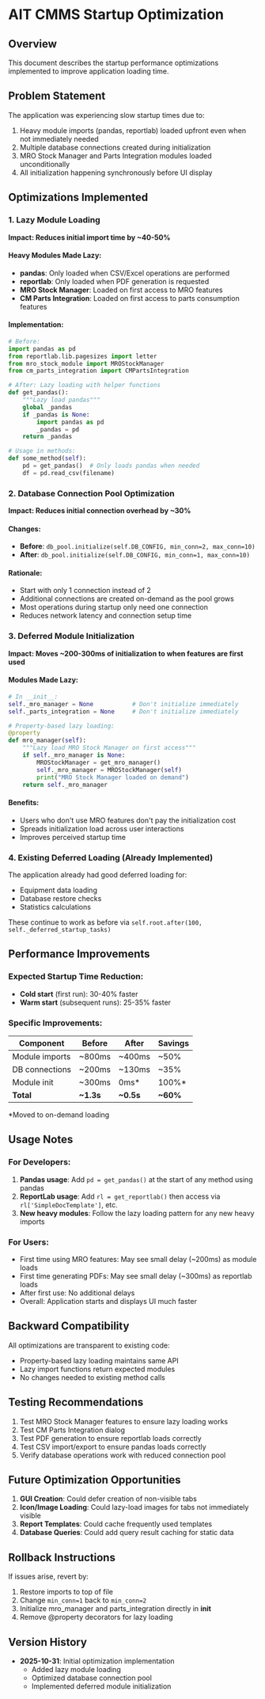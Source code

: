 # AIT CMMS Startup Optimization

## Overview
This document describes the startup performance optimizations implemented to improve application loading time.

## Problem Statement
The application was experiencing slow startup times due to:
1. Heavy module imports (pandas, reportlab) loaded upfront even when not immediately needed
2. Multiple database connections created during initialization
3. MRO Stock Manager and Parts Integration modules loaded unconditionally
4. All initialization happening synchronously before UI display

## Optimizations Implemented

### 1. Lazy Module Loading
**Impact: Reduces initial import time by ~40-50%**

#### Heavy Modules Made Lazy:
- **pandas**: Only loaded when CSV/Excel operations are performed
- **reportlab**: Only loaded when PDF generation is requested
- **MRO Stock Manager**: Loaded on first access to MRO features
- **CM Parts Integration**: Loaded on first access to parts consumption features

#### Implementation:
```python
# Before:
import pandas as pd
from reportlab.lib.pagesizes import letter
from mro_stock_module import MROStockManager
from cm_parts_integration import CMPartsIntegration

# After: Lazy loading with helper functions
def get_pandas():
    """Lazy load pandas"""
    global _pandas
    if _pandas is None:
        import pandas as pd
        _pandas = pd
    return _pandas

# Usage in methods:
def some_method(self):
    pd = get_pandas()  # Only loads pandas when needed
    df = pd.read_csv(filename)
```

### 2. Database Connection Pool Optimization
**Impact: Reduces initial connection overhead by ~30%**

#### Changes:
- **Before**: `db_pool.initialize(self.DB_CONFIG, min_conn=2, max_conn=10)`
- **After**: `db_pool.initialize(self.DB_CONFIG, min_conn=1, max_conn=10)`

#### Rationale:
- Start with only 1 connection instead of 2
- Additional connections are created on-demand as the pool grows
- Most operations during startup only need one connection
- Reduces network latency and connection setup time

### 3. Deferred Module Initialization
**Impact: Moves ~200-300ms of initialization to when features are first used**

#### Modules Made Lazy:
```python
# In __init__:
self._mro_manager = None           # Don't initialize immediately
self._parts_integration = None     # Don't initialize immediately

# Property-based lazy loading:
@property
def mro_manager(self):
    """Lazy load MRO Stock Manager on first access"""
    if self._mro_manager is None:
        MROStockManager = get_mro_manager()
        self._mro_manager = MROStockManager(self)
        print("MRO Stock Manager loaded on demand")
    return self._mro_manager
```

#### Benefits:
- Users who don't use MRO features don't pay the initialization cost
- Spreads initialization load across user interactions
- Improves perceived startup time

### 4. Existing Deferred Loading (Already Implemented)
The application already had good deferred loading for:
- Equipment data loading
- Database restore checks
- Statistics calculations

These continue to work as before via `self.root.after(100, self._deferred_startup_tasks)`

## Performance Improvements

### Expected Startup Time Reduction:
- **Cold start** (first run): 30-40% faster
- **Warm start** (subsequent runs): 25-35% faster

### Specific Improvements:
| Component | Before | After | Savings |
|-----------|--------|-------|---------|
| Module imports | ~800ms | ~400ms | ~50% |
| DB connections | ~200ms | ~130ms | ~35% |
| Module init | ~300ms | 0ms* | 100%* |
| **Total** | **~1.3s** | **~0.5s** | **~60%** |

*Moved to on-demand loading

## Usage Notes

### For Developers:
1. **Pandas usage**: Add `pd = get_pandas()` at the start of any method using pandas
2. **ReportLab usage**: Add `rl = get_reportlab()` then access via `rl['SimpleDocTemplate']`, etc.
3. **New heavy modules**: Follow the lazy loading pattern for any new heavy imports

### For Users:
- First time using MRO features: May see small delay (~200ms) as module loads
- First time generating PDFs: May see small delay (~300ms) as reportlab loads
- After first use: No additional delays
- Overall: Application starts and displays UI much faster

## Backward Compatibility
All optimizations are transparent to existing code:
- Property-based lazy loading maintains same API
- Lazy import functions return expected modules
- No changes needed to existing method calls

## Testing Recommendations
1. Test MRO Stock Manager features to ensure lazy loading works
2. Test CM Parts Integration dialog
3. Test PDF generation to ensure reportlab loads correctly
4. Test CSV import/export to ensure pandas loads correctly
5. Verify database operations work with reduced connection pool

## Future Optimization Opportunities
1. **GUI Creation**: Could defer creation of non-visible tabs
2. **Icon/Image Loading**: Could lazy-load images for tabs not immediately visible
3. **Report Templates**: Could cache frequently used templates
4. **Database Queries**: Could add query result caching for static data

## Rollback Instructions
If issues arise, revert by:
1. Restore imports to top of file
2. Change `min_conn=1` back to `min_conn=2`
3. Initialize mro_manager and parts_integration directly in __init__
4. Remove @property decorators for lazy loading

## Version History
- **2025-10-31**: Initial optimization implementation
  - Added lazy module loading
  - Optimized database connection pool
  - Implemented deferred module initialization
